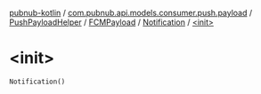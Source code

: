 [pubnub-kotlin](../../../../index.md) / [com.pubnub.api.models.consumer.push.payload](../../../index.md) / [PushPayloadHelper](../../index.md) / [FCMPayload](../index.md) / [Notification](index.md) / [&lt;init&gt;](./-init-.md)

# &lt;init&gt;

`Notification()`